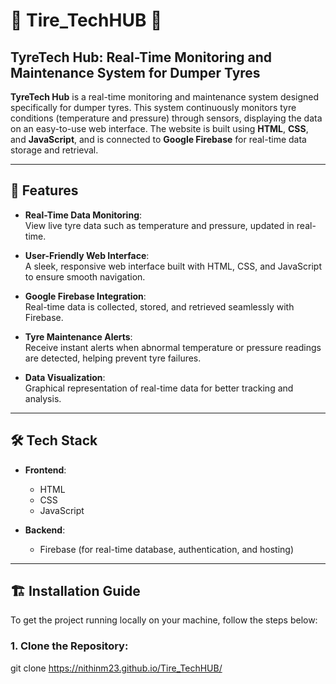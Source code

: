 # 🚗 **Tire_TechHUB** 🚗

## **TyreTech Hub: Real-Time Monitoring and Maintenance System for Dumper Tyres**

**TyreTech Hub** is a real-time monitoring and maintenance system designed specifically for dumper tyres. This system continuously monitors tyre conditions (temperature and pressure) through sensors, displaying the data on an easy-to-use web interface. The website is built using **HTML**, **CSS**, and **JavaScript**, and is connected to **Google Firebase** for real-time data storage and retrieval.

---

## 🚀 **Features**

- **Real-Time Data Monitoring**:  
  View live tyre data such as temperature and pressure, updated in real-time.

- **User-Friendly Web Interface**:  
  A sleek, responsive web interface built with HTML, CSS, and JavaScript to ensure smooth navigation.

- **Google Firebase Integration**:  
  Real-time data is collected, stored, and retrieved seamlessly with Firebase.

- **Tyre Maintenance Alerts**:  
  Receive instant alerts when abnormal temperature or pressure readings are detected, helping prevent tyre failures.

- **Data Visualization**:  
  Graphical representation of real-time data for better tracking and analysis.

---

## 🛠️ **Tech Stack**

- **Frontend**:
  - HTML
  - CSS
  - JavaScript

- **Backend**:
  - Firebase (for real-time database, authentication, and hosting)

---
## 🏗️ **Installation Guide**

To get the project running locally on your machine, follow the steps below:

### 1. **Clone the Repository**:
   
   git clone https://nithinm23.github.io/Tire_TechHUB/
